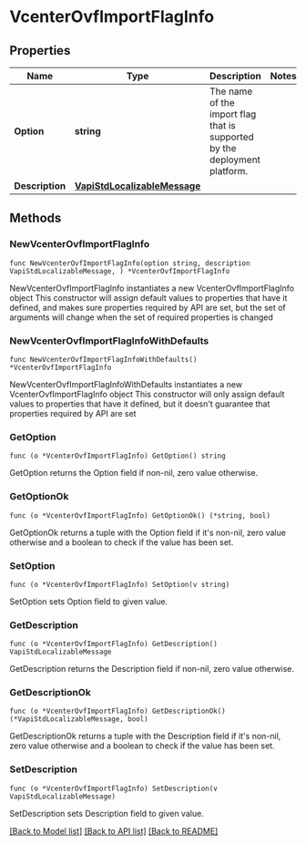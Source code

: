 # VcenterOvfImportFlagInfo

## Properties

Name | Type | Description | Notes
------------ | ------------- | ------------- | -------------
**Option** | **string** | The name of the import flag that is supported by the deployment platform. | 
**Description** | [**VapiStdLocalizableMessage**](VapiStdLocalizableMessage.md) |  | 

## Methods

### NewVcenterOvfImportFlagInfo

`func NewVcenterOvfImportFlagInfo(option string, description VapiStdLocalizableMessage, ) *VcenterOvfImportFlagInfo`

NewVcenterOvfImportFlagInfo instantiates a new VcenterOvfImportFlagInfo object
This constructor will assign default values to properties that have it defined,
and makes sure properties required by API are set, but the set of arguments
will change when the set of required properties is changed

### NewVcenterOvfImportFlagInfoWithDefaults

`func NewVcenterOvfImportFlagInfoWithDefaults() *VcenterOvfImportFlagInfo`

NewVcenterOvfImportFlagInfoWithDefaults instantiates a new VcenterOvfImportFlagInfo object
This constructor will only assign default values to properties that have it defined,
but it doesn't guarantee that properties required by API are set

### GetOption

`func (o *VcenterOvfImportFlagInfo) GetOption() string`

GetOption returns the Option field if non-nil, zero value otherwise.

### GetOptionOk

`func (o *VcenterOvfImportFlagInfo) GetOptionOk() (*string, bool)`

GetOptionOk returns a tuple with the Option field if it's non-nil, zero value otherwise
and a boolean to check if the value has been set.

### SetOption

`func (o *VcenterOvfImportFlagInfo) SetOption(v string)`

SetOption sets Option field to given value.


### GetDescription

`func (o *VcenterOvfImportFlagInfo) GetDescription() VapiStdLocalizableMessage`

GetDescription returns the Description field if non-nil, zero value otherwise.

### GetDescriptionOk

`func (o *VcenterOvfImportFlagInfo) GetDescriptionOk() (*VapiStdLocalizableMessage, bool)`

GetDescriptionOk returns a tuple with the Description field if it's non-nil, zero value otherwise
and a boolean to check if the value has been set.

### SetDescription

`func (o *VcenterOvfImportFlagInfo) SetDescription(v VapiStdLocalizableMessage)`

SetDescription sets Description field to given value.



[[Back to Model list]](../README.md#documentation-for-models) [[Back to API list]](../README.md#documentation-for-api-endpoints) [[Back to README]](../README.md)


